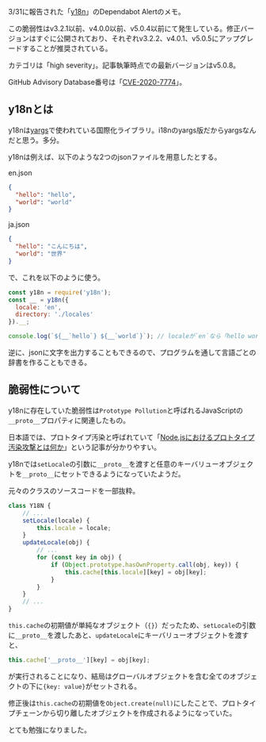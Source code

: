 3/31に報告された「[y18n](https://www.npmjs.com/package/y18n)」のDependabot Alertのメモ。

この脆弱性はv3.2.1以前、v4.0.0以前、v5.0.4以前にて発生している。修正バージョンはすぐに公開されており、それぞれv3.2.2、v4.0.1、v5.0.5にアップグレードすることが推奨されている。

カテゴリは「high severity」。記事執筆時点での最新バージョンはv5.0.8。

GitHub Advisory Database番号は「[CVE-2020-7774](https://github.com/advisories/GHSA-c4w7-xm78-47vh)」。

## y18nとは

y18nは[yargs](http://yargs.js.org/)で使われている国際化ライブラリ。i18nのyargs版だからyargsなんだと思う。多分。

y18nは例えば、以下のような2つのjsonファイルを用意したとする。

en.json

```json
{
  "hello": "hello",
  "world": "world"
}
```

ja.json

```json
{
  "hello": "こんにちは",
  "world": "世界"
}
```

で、これを以下のように使う。

```JavaScript
const y18n = require('y18n');
const __ = y18n({
  locale: 'en',
  directory: './locales'
}).__;

console.log(`${__`hello`} ${__`world`}`); // localeが`en`なら「hello world」で`ja`なら「こんにちは 世界」と出力される
```

逆に、jsonに文字を出力することもできるので、プログラムを通して言語ごとの辞書を作ることもできる。

## 脆弱性について

y18nに存在していた脆弱性は`Prototype Pollution`と呼ばれるJavaScriptの`__proto__`プロパティに関連したもの。

日本語では、プロトタイプ汚染と呼ばれていて「[Node.jsにおけるプロトタイプ汚染攻撃とは何か](https://jovi0608.hatenablog.com/entry/2018/10/19/083725)」という記事が分かりやすい。

y18nでは`setLocale`の引数に`__proto__`を渡すと任意のキーバリューオブジェクトを`__proto__`にセットできるようになっていたようだ。

元々のクラスのソースコードを一部抜粋。

```JavaScript
class Y18N {
    // ...
    setLocale(locale) {
        this.locale = locale;
    }
    updateLocale(obj) {
        // ...
        for (const key in obj) {
            if (Object.prototype.hasOwnProperty.call(obj, key)) {
                this.cache[this.locale][key] = obj[key];
            }
        }
    }
    // ...
}
```

`this.cache`の初期値が単純なオブジェクト（`{}`）だったため、`setLocale`の引数に`__proto__`を渡したあと、`updateLocale`にキーバリューオブジェクトを渡すと、

```JavaScript
this.cache['__proto__'][key] = obj[key];
```

が実行されることになり、結局はグローバルオブジェクトを含む全てのオブジェクトの下に`{key: value}`がセットされる。

修正後は`this.cache`の初期値を`Object.create(null)`にしたことで、プロトタイプチェーンから切り離したオブジェクトを作成されるようになっていた。

とても勉強になりました。
